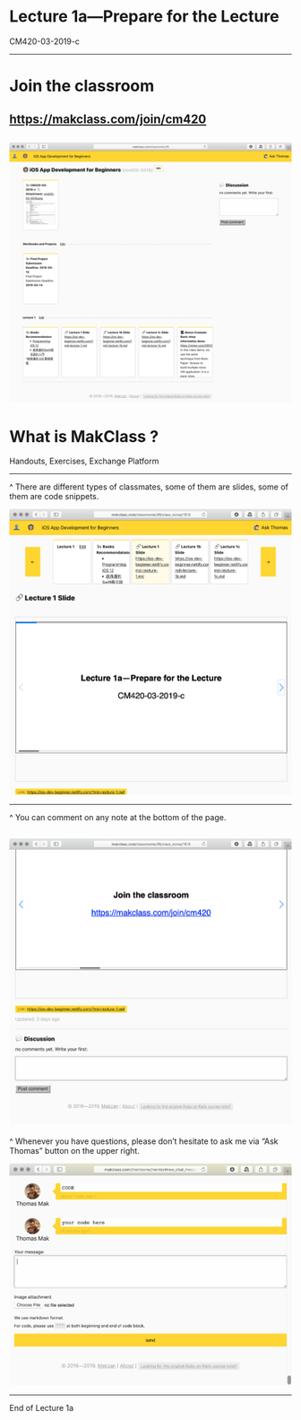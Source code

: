 # Lecture 1a—Prepare for the Lecture

CM420-03-2019-c

----

# Join the classroom

https://makclass.com/join/cm420
----
![](./images/classroom.png)
----

# What is MakClass ?

Handouts, Exercises, Exchange Platform

----
^ There are different types of classmates, some of them are slides, some of them are code snippets.

![](./images/classnote-view.png)

----
^ You can comment on any note at the bottom of the page.

![](./images/comment.png)
----
^ Whenever you have questions, please don’t hesitate to ask me via “Ask Thomas” button on the upper right.

![](./images/ask-thomas.png)

----


End of Lecture 1a


